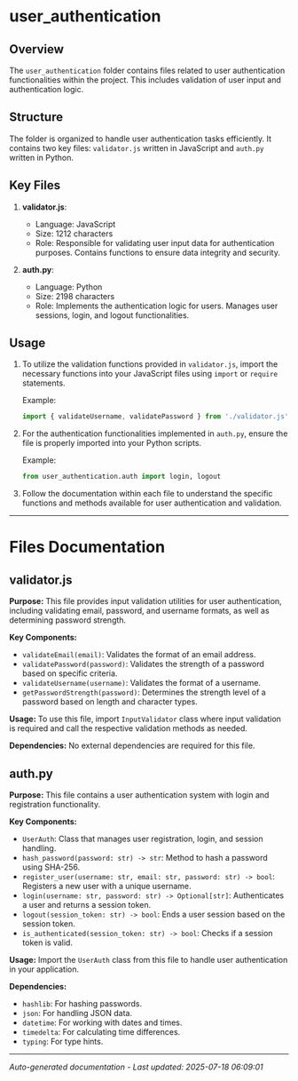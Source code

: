 # user_authentication

## Overview
The `user_authentication` folder contains files related to user authentication functionalities within the project. This includes validation of user input and authentication logic.

## Structure
The folder is organized to handle user authentication tasks efficiently. It contains two key files: `validator.js` written in JavaScript and `auth.py` written in Python.

## Key Files
1. **validator.js**:
   - Language: JavaScript
   - Size: 1212 characters
   - Role: Responsible for validating user input data for authentication purposes. Contains functions to ensure data integrity and security.

2. **auth.py**:
   - Language: Python
   - Size: 2198 characters
   - Role: Implements the authentication logic for users. Manages user sessions, login, and logout functionalities.

## Usage
1. To utilize the validation functions provided in `validator.js`, import the necessary functions into your JavaScript files using `import` or `require` statements.
   
   Example:
   ```javascript
   import { validateUsername, validatePassword } from './validator.js';
   ```

2. For the authentication functionalities implemented in `auth.py`, ensure the file is properly imported into your Python scripts.

   Example:
   ```python
   from user_authentication.auth import login, logout
   ```

3. Follow the documentation within each file to understand the specific functions and methods available for user authentication and validation.

---

# Files Documentation

## validator.js

**Purpose:** This file provides input validation utilities for user authentication, including validating email, password, and username formats, as well as determining password strength.

**Key Components:**
- `validateEmail(email)`: Validates the format of an email address.
- `validatePassword(password)`: Validates the strength of a password based on specific criteria.
- `validateUsername(username)`: Validates the format of a username.
- `getPasswordStrength(password)`: Determines the strength level of a password based on length and character types.

**Usage:** To use this file, import `InputValidator` class where input validation is required and call the respective validation methods as needed.

**Dependencies:** No external dependencies are required for this file.

## auth.py

**Purpose:** This file contains a user authentication system with login and registration functionality.

**Key Components:**
- `UserAuth`: Class that manages user registration, login, and session handling.
- `hash_password(password: str) -> str`: Method to hash a password using SHA-256.
- `register_user(username: str, email: str, password: str) -> bool`: Registers a new user with a unique username.
- `login(username: str, password: str) -> Optional[str]`: Authenticates a user and returns a session token.
- `logout(session_token: str) -> bool`: Ends a user session based on the session token.
- `is_authenticated(session_token: str) -> bool`: Checks if a session token is valid.

**Usage:** Import the `UserAuth` class from this file to handle user authentication in your application.

**Dependencies:**
- `hashlib`: For hashing passwords.
- `json`: For handling JSON data.
- `datetime`: For working with dates and times.
- `timedelta`: For calculating time differences.
- `typing`: For type hints.

---
*Auto-generated documentation - Last updated: 2025-07-18 06:09:01*
